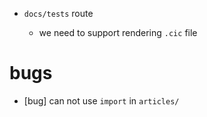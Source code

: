 - `docs/tests` route

  - we need to support rendering `.cic` file

# bugs

- [bug] can not use `import` in `articles/`
